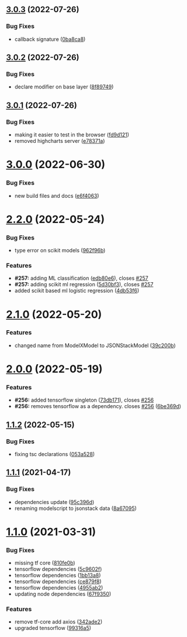 ## [3.0.3](https://github.com/repetere/jsonm-model/compare/v3.0.2...v3.0.3) (2022-07-26)


### Bug Fixes

* callback signature ([0ba8ca8](https://github.com/repetere/jsonm-model/commit/0ba8ca8eb33177ffe37d4ab0b9f6d218b1ebd9c7))

## [3.0.2](https://github.com/repetere/jsonm-model/compare/v3.0.1...v3.0.2) (2022-07-26)


### Bug Fixes

* declare modifier on base layer ([8f89749](https://github.com/repetere/jsonm-model/commit/8f897493ee3981a696b09d01478972a78bde1fee))

## [3.0.1](https://github.com/repetere/jsonm-model/compare/v3.0.0...v3.0.1) (2022-07-26)


### Bug Fixes

* making it easier to test in the browser ([fd9d121](https://github.com/repetere/jsonm-model/commit/fd9d121aabe24eafffb981c18496eda42aeceea7))
* removed highcharts server ([e78371a](https://github.com/repetere/jsonm-model/commit/e78371a5ed1231b66ffe8d4e2175adcf81b5737d))

# [3.0.0](https://github.com/repetere/jsonm-model/compare/v2.2.0...v3.0.0) (2022-06-30)


### Bug Fixes

* new build files and docs ([e6f4063](https://github.com/repetere/jsonm-model/commit/e6f4063a5abdb0daee4f555a673eaca2b56e7294))

# [2.2.0](https://github.com/repetere/jsonm-model/compare/v2.1.0...v2.2.0) (2022-05-24)


### Bug Fixes

* type error on scikit models ([962f96b](https://github.com/repetere/jsonm-model/commit/962f96bc62eb52b7ab3c3e77782e540c7d2303b8))


### Features

* **#257:** adding ML classification ([edb80e6](https://github.com/repetere/jsonm-model/commit/edb80e683f82a508c1b0d9cdd827b56e783d72b0)), closes [#257](https://github.com/repetere/jsonm-model/issues/257)
* **#257:** adding scikit ml regression ([5d30bf3](https://github.com/repetere/jsonm-model/commit/5d30bf333345287970576d927f52654bf0a2524b)), closes [#257](https://github.com/repetere/jsonm-model/issues/257)
* added scikit based ml logistic regression ([4db53f6](https://github.com/repetere/jsonm-model/commit/4db53f6f5e30c941947f0d7806c62f94b5bca27b))

# [2.1.0](https://github.com/repetere/jsonm-model/compare/v2.0.0...v2.1.0) (2022-05-20)


### Features

* changed name from ModelXModel to JSONStackModel ([39c200b](https://github.com/repetere/jsonm-model/commit/39c200b520c008f981861bc4b6abbb23bb9a8d55))

# [2.0.0](https://github.com/repetere/jsonm-model/compare/v1.1.2...v2.0.0) (2022-05-19)


### Features

* **#256:** added tensorflow singleton ([73db171](https://github.com/repetere/jsonm-model/commit/73db171235a9db3c487d742a32560248bb99814f)), closes [#256](https://github.com/repetere/jsonm-model/issues/256)
* **#256:** removes tensorflow as a dependency. closes [#256](https://github.com/repetere/jsonm-model/issues/256) ([6be369d](https://github.com/repetere/jsonm-model/commit/6be369d51d8453031ebd8734c1ae137ef311b09f))

## [1.1.2](https://github.com/repetere/jsonm-model/compare/v1.1.1...v1.1.2) (2022-05-15)


### Bug Fixes

* fixing tsc declarations ([053a528](https://github.com/repetere/jsonm-model/commit/053a52860178ba94332c0727e573c659da575410))

## [1.1.1](https://github.com/repetere/jsonm-model/compare/v1.1.0...v1.1.1) (2021-04-17)


### Bug Fixes

* dependencies update ([95c396d](https://github.com/repetere/jsonm-model/commit/95c396d539a2ae4735f8a57278d549541132410e))
* renaming modelscript to jsonstack data ([8a67095](https://github.com/repetere/jsonm-model/commit/8a67095aaadfa94d1c1c209d6180b8af22fa5bf9))

# [1.1.0](https://github.com/repetere/modelx-model/compare/v1.0.2...v1.1.0) (2021-03-31)


### Bug Fixes

* missing tf core ([810fe0b](https://github.com/repetere/modelx-model/commit/810fe0ba992a445e337b4e8223cbbc535c2cc6c4))
* tensorflow dependencies ([5c9602f](https://github.com/repetere/modelx-model/commit/5c9602f82b3fa90b4ac08e3fcebf934c6ec111d2))
* tensorflow dependencies ([1bb13a8](https://github.com/repetere/modelx-model/commit/1bb13a84b50b08b11ee2d3313ac32aa33cfd312e))
* tensorflow dependencies ([ce879f8](https://github.com/repetere/modelx-model/commit/ce879f8eb13ffeb8076fd2807d908e2b19695f04))
* tensorflow dependencies ([4955ab2](https://github.com/repetere/modelx-model/commit/4955ab2b1506a5e51be41355d8b98d51789eb623))
* updating node dependencies ([67f9350](https://github.com/repetere/modelx-model/commit/67f93502abe8c0ad9d5f4e83985a9d647ea43e6b))


### Features

* remove tf-core add axios ([342ade2](https://github.com/repetere/modelx-model/commit/342ade2abf97a95a66a5a20567728a0f92458f27))
* upgraded tensorflow ([99316a5](https://github.com/repetere/modelx-model/commit/99316a5a7ff9af856d434e5612f70d300e6260d8))

